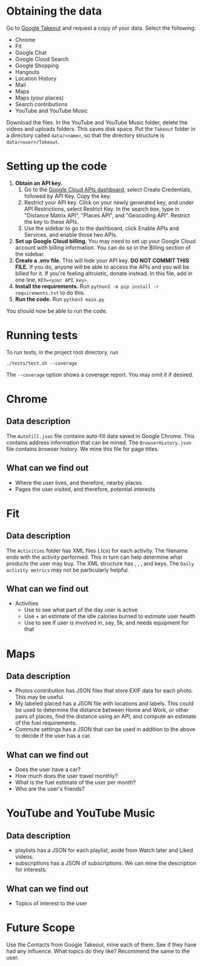 # Obtaining the data
Go to [Google Takeout](https://takeout.google.com) and request a copy of your data. Select the following:
* Chrome
* Fit
* Google Chat
* Google Cloud Search
* Google Shopping
* Hangouts
* Location History
* Mail
* Maps
* Maps (your places)
* Search contributions
* YouTube and YouTube Music

Download the files. In the YouTube and YouTube Music folder, delete the videos and uploads folders. This saves disk space. Put the `Takeout` folder in a directory called `data/<name>`, so that the directory structure is `data/<user>/Takeout`.

# Setting up the code

1. **Obtain an API key.**
    1. Go to the [Google Cloud APIs dashboard](https://console.cloud.google.com/apis/credentials), select Create Credentials, followed by API Key. Copy the key.
    2. Restrict your API key. Click on your newly generated key, and under API Restrictions, select Restrict Key. In the search box, type in "Distance Matrix API", "Places API", and "Geocoding API". Restrict the key to these APIs.
    3. Use the sidebar to go to the dashboard, click Enable APIs and Services, and enable those two APIs.
2. **Set up Google Cloud billing.** You may need to set up your Google Cloud account with billing information. You can do so in the Billing section of the sidebar.
3. **Create a .env file.** This will hide your API key. **DO NOT COMMIT THIS FILE.** If you do, anyone will be able to access the APIs and you will be billed for it. If you're feeling altruistic, donate instead. In this file, add in one line, `KEY=<your API key>`.
4. **Install the requirements.** Run `python3 -m pip install -r requirements.txt` to do this.
5. **Run the code.** Run `python3 main.py`

You should now be able to run the code.

# Running tests

To run tests, in the project root directory, run

```{sh}
./tests/test.sh --coverage
```

The `--coverage` option shows a coverage report. You may omit it if desired.

# Chrome

## Data description
The `Autofill.json` file contains auto-fill data saved in Google Chrome. This contains address information that can be mined. The `BrowserHistory.json` file contains browser history. We mine this file for page titles.

## What can we find out
* Where the user lives, and therefore, nearby places
* Pages the user visited, and therefore, potential interests

# Fit

## Data description
The `Activities` folder has XML files (.tcx) for each activity. The filename ends with the activity performed. This in turn can help determine what products the user may buy. The XML structure has <TotalTimeSeconds>, <Calories>, <StartTime>, and <DistanceMeters> keys. The `Daily activity metrics` may not be particularly helpful.

## What can we find out
* Activities
  * Use <StartTime> to see what part of the day user is active
  * Use <Calories> + an estimate of the idle calories burned to estimate user health
  * Use <DistanceMeters> to see if user is involved in, say, 5k, and needs equipment for that


# Maps

## Data description
* Photos contribution has JSON files that store EXIF data for each photo. This may be useful.
* My labeled placed has a JSON file with locations and labels. This could be used to determine the distance between Home and Work, or other pairs of places, find the distance using an API, and compute an estimate of the fuel requirements.
* Commute settings has a JSON that can be used in addition to the above to decide if the user has a car.

## What can we find out
* Does the user have a car?
* How much does the user travel monthly?
* What is the fuel estimate of the user per month?
* Who are the user's friends?


# YouTube and YouTube Music

## Data description
* playlists has a JSON for each playlist, aside from Watch later and Liked videos.
* subscriptions has a JSON of subscriptions. We can mine the description for interests.

## What can we find out
* Topics of interest to the user


# Future Scope
Use the Contacts from Google Takeout, mine each of them. See if they have had any influence. What topics do they like? Recommend the same to the user.
